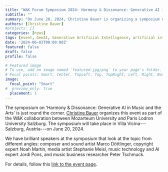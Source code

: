 ```yaml
---
title: "W&K Forum Symposium 2024: Harmony & Dissonance: Generative AI in Music and the Arts"
subtitle: ""
summary: "On June 20, 2024, Christine Bauer is organizing a symposium on 'Harmony & Dissonance: Generative AI in Music and the Arts' as part of the W&K program."
authors: [Christine Bauer]
#projects: []
categories: [news]
tags: [event, GenAI, Generative Artificial Intelligence, artificial intelligence, AI, music, arts, W&K]
date: '2024-06-03T00:00:00Z'
featured: false
draft: false
profile: false

# Featured image
# To use, add an image named `featured.jpg/png` to your page's folder.
# Focal points: Smart, Center, TopLeft, Top, TopRight, Left, Right, BottomLeft, Bottom, BottomRight.
image:
  focal_point: "Smart"
#  preview_only: true
  placement: 1
---
```


The symposium on 'Harmony & Dissonance: Generative AI in Music and the Arts' is just round the corner. [Christine Bauer](/author/christine-bauer/) organizes this event as part of the W&K collaboration between Mozarteum University and Paris Lodron University Salzburg. The symposium will take place in Villa Vicina---Salzburg, Austria---on June 20, 2024.

We have brilliant speakers at the symposium that look at the topic from different angles:
composer and sound artist Marco Döttlinger, copyright expert Noah Martin, media artist Stephanie Meisl, music technology and AI expert Jordi Pons, and music business researcher Peter Tschmuck.

For details, follow this [link to the event page](/events/ev12_genaiart2024/).
